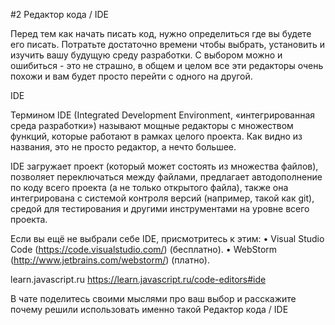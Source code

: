#2 Редактор кода / IDE

Перед тем как начать писать код, нужно определиться где вы будете его писать.
Потратьте достаточно времени чтобы выбрать, установить и изучить вашу будущую среду разработки. С выбором можно и ошибиться - это не страшно, в общем и целом все эти редакторы очень похожи и вам будет просто перейти с одного на другой.

IDE

Термином IDE (Integrated Development Environment, «интегрированная среда разработки») называют мощные редакторы с множеством функций, которые работают в рамках целого проекта. Как видно из названия, это не просто редактор, а нечто большее.

IDE загружает проект (который может состоять из множества файлов), позволяет переключаться между файлами, предлагает автодополнение по коду всего проекта (а не только открытого файла), также она интегрирована с системой контроля версий (например, такой как git), средой для тестирования и другими инструментами на уровне всего проекта.

Если вы ещё не выбрали себе IDE, присмотритесь к этим:
 • Visual Studio Code (https://code.visualstudio.com/) (бесплатно).
 • WebStorm (http://www.jetbrains.com/webstorm/) (платно).

learn.javascript.ru
https://learn.javascript.ru/code-editors#ide

В чате поделитесь своими мыслями про ваш выбор и расскажите почему решили использовать именно такой Редактор кода / IDE
